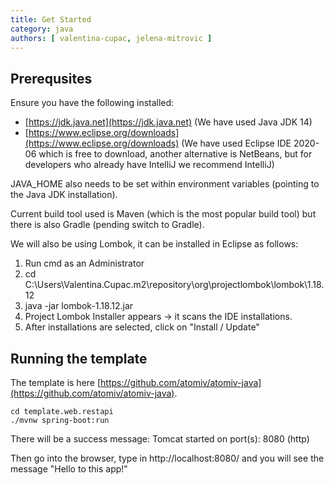 ```yaml
---
title: Get Started
category: java
authors: [ valentina-cupac, jelena-mitrovic ]
---
```


## Prerequsites

Ensure you have the following installed:

* [https://jdk.java.net](https://jdk.java.net) (We have used Java JDK 14)
* [https://www.eclipse.org/downloads](https://www.eclipse.org/downloads) (We have used Eclipse IDE 2020-06 which is free to download, another alternative is NetBeans, but for developers who already have IntelliJ we recommend IntelliJ)

JAVA_HOME also needs to be set within environment variables (pointing to the Java JDK installation).

Current build tool used is Maven (which is the most popular build tool) but there is also Gradle (pending switch to Gradle).

We will also be using Lombok, it can be installed in Eclipse as follows:
1. Run cmd as an Administrator
2. cd C:\Users\Valentina.Cupac.m2\repository\org\projectlombok\lombok\1.18.12
3. java -jar lombok-1.18.12.jar
4. Project Lombok Installer appears -> it scans the IDE installations.
5. After installations are selected, click on "Install / Update"

## Running the template

The template is here [https://github.com/atomiv/atomiv-java](https://github.com/atomiv/atomiv-java).

```text
cd template.web.restapi
./mvnw spring-boot:run
```

There will be a success message: Tomcat started on port(s): 8080 (http)

Then go into the browser, type in http://localhost:8080/ and you will see the message "Hello to this app!"

